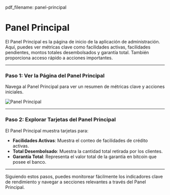 pdf_filename: panel-principal

# Panel Principal

El Panel Principal es la página de inicio de la aplicación de administración. Aquí, puedes ver métricas clave como facilidades activas, facilidades pendientes, montos totales desembolsados y garantía total. También proporciona acceso rápido a acciones importantes.

---

### Paso 1: Ver la Página del Panel Principal

Navega al Panel Principal para ver un resumen de métricas clave y acciones iniciales.

![Panel Principal](./screenshots/dashboard.cy.ts/dashboard.png)

---

### Paso 2: Explorar Tarjetas del Panel Principal

El Panel Principal muestra tarjetas para:

- **Facilidades Activas**: Muestra el conteo de facilidades de crédito activas.
- **Total Desembolsado**: Muestra la cantidad total retirada por los clientes.
- **Garantía Total**: Representa el valor total de la garantía en bitcoin que posee el banco.

---

Siguiendo estos pasos, puedes monitorear fácilmente los indicadores clave de rendimiento y navegar a secciones relevantes a través del Panel Principal.